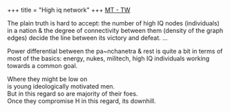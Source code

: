 +++
title = "High iq network"
+++
[MT - TW](https://twitter.com/blog_supplement/status/1574937417559130112)


The plain truth is hard to accept: the number of high IQ nodes (individuals) in a nation & the degree of connectivity between them (density of the graph edges) decide the line between its victory and defeat. ...

Power differential between the pa~nchanetra & rest is quite a bit in terms of most of the basics: energy, nukes, militech, high IQ individuals working towards a common goal.  

Where they might be low on  
is young ideologically motivated men.  
But in this regard so are majority of their foes.  
Once they compromise H in this regard, its downhill.  

